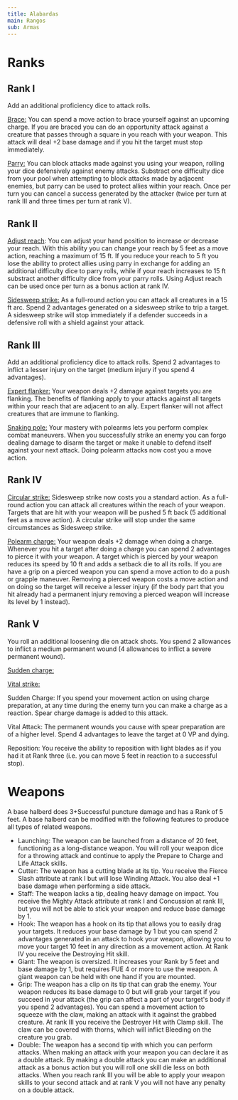 ```yaml
---
title: Alabardas
main: Rangos
sub: Armas
---
```


# Ranks

## Rank I

Add an additional proficiency dice to attack rolls.

<u>Brace:</u> You can spend a move action to brace yourself against an upcoming charge. If you are braced you can do an opportunity attack against a creature that passes through a square in you reach with your weapon. This attack will deal +2 base damage and if you hit the target must stop immediately. 

<u>Parry:</u> You can block attacks made against you using your weapon, rolling your dice defensively against enemy attacks. Substract one difficulty dice from your pool when attempting to block attacks made by adjacent enemies, but parry can be used to protect allies within your reach. Once per turn you can cancel a success generated by the attacker (twice per turn at rank III and three times per turn at rank V).

## Rank II

<u>Adjust reach</u>: You can adjust your hand position to increase or decrease your reach. With this ability you can change your reach by 5 feet as a move action, reaching a maximum of 15 ft. If you reduce your reach to 5 ft you lose the ability to protect allies using parry in exchange for adding an additional difficulty dice to parry rolls, while if your reach increases to 15 ft substract another difficulty dice from your parry rolls. Using Adjust reach can be used once per turn as a bonus action at rank IV.

<u>Sidesweep strike:</u> As a full-round action you can attack all creatures in a 15 ft arc. Spend 2 advantages generated on a sidesweep strike to trip a target. A sidesweep strike will stop immediately if a defender succeeds in a defensive roll with a shield against your attack.

## Rank III

Add an additional proficiency dice to attack rolls. Spend 2 advantages to inflict a lesser injury on the target (medium injury if you spend 4 advantages).

<u>Expert flanker:</u> Your weapon deals +2 damage against targets you are flanking. The benefits of flanking apply to your attacks against all targets within your reach that are adjacent to an ally. Expert flanker will not affect creatures that are immune to flanking.

<u>Snaking pole:</u> Your mastery with polearms lets you perform complex combat maneuvers. When you successfully strike an enemy you can forgo dealing damage to disarm the target or make it unable to defend itself against your next attack. Doing polearm attacks now cost you a move action.

## Rank IV

<u>Circular strike:</u> Sidesweep strike now costs you a standard action. As a full-round action you can attack all creatures within the reach of your weapon. Targets that are hit with your weapon will be pushed 5 ft back (5 additional feet as a move action). A circular strike will stop under the same circumstances as Sidesweep strike.

<u>Polearm charge:</u> Your weapon deals +2 damage when doing a charge. Whenever you hit a target after doing a charge you can spend 2 advantages to pierce it with your weapon. A target which is pierced by your weapon reduces its speed by 10 ft and adds a setback die to all its rolls. If you are have a grip on a pierced weapon you can spend a move action to do a push or grapple maneuver. Removing a pierced weapon costs a move action and on doing so the target will receive a lesser injury (if the body part that you hit already had a permanent injury removing a pierced weapon will increase its level by 1 instead).

## Rank V

You roll an additional loosening die on attack shots. You spend 2 allowances to inflict a medium permanent wound (4 allowances to inflict a severe permanent wound).

<u>Sudden charge:</u>

<u>Vital strike:</u>

Sudden Charge: If you spend your movement action on using charge preparation, at any time during the enemy turn you can make a charge as a reaction. Spear charge damage is added to this attack.

Vital Attack: The permanent wounds you cause with spear preparation are of a higher level. Spend 4 advantages to leave the target at 0 VP and dying.

Reposition: You receive the ability to reposition with light blades as if you had it at Rank three (i.e. you can move 5 feet in reaction to a successful stop).

# Weapons

A base halberd does 3+Successful puncture damage and has a Rank of 5 feet. A base halberd can be modified with the following features to produce all types of related weapons.

- Launching: The weapon can be launched from a distance of 20 feet, functioning as a long-distance weapon. You will roll your weapon dice for a throwing attack and continue to apply the Prepare to Charge and Life Attack skills.
- Cutter: The weapon has a cutting blade at its tip. You receive the Fierce Slash attribute at rank I but will lose Winding Attack. You also deal +1 base damage when performing a side attack.
- Staff: The weapon lacks a tip, dealing heavy damage on impact. You receive the Mighty Attack attribute at rank I and Concussion at rank III, but you will not be able to stick your weapon and reduce base damage by 1.
- Hook: The weapon has a hook on its tip that allows you to easily drag your targets. It reduces your base damage by 1 but you can spend 2 advantages generated in an attack to hook your weapon, allowing you to move your target 10 feet in any direction as a movement action. At Rank IV you receive the Destroying Hit skill.
- Giant: The weapon is oversized. It increases your Rank by 5 feet and base damage by 1, but requires FUE 4 or more to use the weapon. A giant weapon can be held with one hand if you are mounted.
- Grip: The weapon has a clip on its tip that can grab the enemy. Your weapon reduces its base damage to 0 but will grab your target if you succeed in your attack (the grip can affect a part of your target's body if you spend 2 advantages). You can spend a movement action to squeeze with the claw, making an attack with it against the grabbed creature. At rank III you receive the Destroyer Hit with Clamp skill. The claw can be covered with thorns, which will inflict Bleeding on the creature you grab.
- Double: The weapon has a second tip with which you can perform attacks. When making an attack with your weapon you can declare it as a double attack. By making a double attack you can make an additional attack as a bonus action but you will roll one skill die less on both attacks. When you reach rank III you will be able to apply your weapon skills to your second attack and at rank V you will not have any penalty on a double attack.

